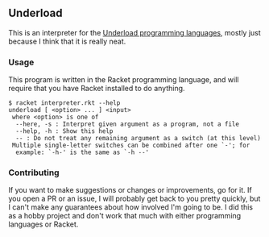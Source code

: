 ## Underload ##

This is an interpreter for the
[Underload programming languages](https://esolangs.org/wiki/Underload),
 mostly just because I think that it is really neat.


### Usage ###
This program is written in the Racket programming language, and will require
that you have Racket installed to do anything.

```
$ racket interpreter.rkt --help
underload [ <option> ... ] <input>
 where <option> is one of
  --here, -s : Interpret given argument as a program, not a file
  --help, -h : Show this help
  -- : Do not treat any remaining argument as a switch (at this level)
 Multiple single-letter switches can be combined after one `-'; for
  example: `-h-' is the same as `-h --'
```

### Contributing ###
If you want to make suggestions or changes or improvements, go for it. If you
open a PR or an issue, I will probably get back to you pretty quickly, but I
can't make any guarantees about how involved I'm going to be. I did this as a
hobby project and don't work that much with either programming languages or
Racket.
